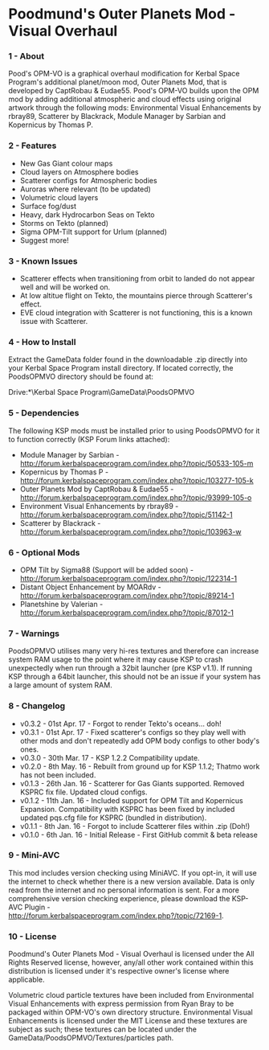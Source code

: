# Poodmund's Outer Planets Mod - Visual Overhaul

### 1 - About

Pood's OPM-VO is a graphical overhaul modification for Kerbal Space Program's additional planet/moon mod, Outer Planets Mod, that is developed by CaptRobau & Eudae55. Pood's OPM-VO builds upon the OPM mod by adding additional atmospheric and cloud effects using original artwork through the following mods: Environmental Visual Enhancements by rbray89, Scatterer by Blackrack, Module Manager by Sarbian and Kopernicus by Thomas P.

### 2 - Features

- New Gas Giant colour maps
- Cloud layers on Atmosphere bodies
- Scatterer configs for Atmospheric bodies
- Auroras where relevant (to be updated)
- Volumetric cloud layers
- Surface fog/dust
- Heavy, dark Hydrocarbon Seas on Tekto
- Storms on Tekto (planned)
- Sigma OPM-Tilt support for Urlum (planned)
- Suggest more!

### 3 - Known Issues

- Scatterer effects when transitioning from orbit to landed do not appear well and will be worked on.
- At low altitue flight on Tekto, the mountains pierce through Scatterer's effect.
- EVE cloud integration with Scatterer is not functioning, this is a known issue with Scatterer.

### 4 - How to Install

Extract the GameData folder found in the downloadable .zip directly into your Kerbal Space Program install directory. If located correctly, the PoodsOPMVO directory should be found at:

Drive:\*\Kerbal Space Program\GameData\PoodsOPMVO

### 5 - Dependencies

The following KSP mods must be installed prior to using PoodsOPMVO for it to function correctly (KSP Forum links attached):

- Module Manager by Sarbian - http://forum.kerbalspaceprogram.com/index.php?/topic/50533-105-m
- Kopernicus by Thomas P - http://forum.kerbalspaceprogram.com/index.php?/topic/103277-105-k
- Outer Planets Mod by CaptRobau & Eudae55 - http://forum.kerbalspaceprogram.com/index.php?/topic/93999-105-o
- Environment Visual Enhancements by rbray89 - http://forum.kerbalspaceprogram.com/index.php?/topic/51142-1
- Scatterer by Blackrack - http://forum.kerbalspaceprogram.com/index.php?/topic/103963-w

### 6 - Optional Mods

- OPM Tilt by Sigma88 (Support will be added soon) - http://forum.kerbalspaceprogram.com/index.php?/topic/122314-1
- Distant Object Enhancement by MOARdv - http://forum.kerbalspaceprogram.com/index.php?/topic/89214-1
- Planetshine by Valerian - http://forum.kerbalspaceprogram.com/index.php?/topic/87012-1

### 7 - Warnings

PoodsOPMVO utilises many very hi-res textures and therefore can increase system RAM usage to the point where it may cause KSP to crash unexpectedly when run through a 32bit launcher (pre KSP v1.1). If running KSP through a 64bit launcher, this should not be an issue if your system has a large amount of system RAM.

### 8 - Changelog

- v0.3.2 - 01st Apr. 17 - Forgot to render Tekto's oceans... doh!
- v0.3.1 - 01st Apr. 17 - Fixed scatterer's configs so they play well with other mods and don't repeatedly add OPM body configs to other body's ones.
- v0.3.0 - 30th Mar. 17 - KSP 1.2.2 Compatibility update.
- v0.2.0 - 8th May. 16 - Rebuilt from ground up for KSP 1.1.2; Thatmo work has not been included.
- v0.1.3 - 26th Jan. 16 - Scatterer for Gas Giants supported. Removed KSPRC fix file. Updated cloud configs. 
- v0.1.2 - 11th Jan. 16 - Included support for OPM Tilt and Kopernicus Expansion. Compatibility with KSPRC has been fixed by included updated pqs.cfg file for KSPRC (bundled in distribution).
- v0.1.1 - 8th Jan. 16 - Forgot to include Scatterer files within .zip (Doh!)
- v0.1.0 - 6th Jan. 16 - Initial Release - First GitHub commit & beta release

### 9 - Mini-AVC

This mod includes version checking using MiniAVC. If you opt-in, it will use the internet to check whether there is a new version available. Data is only read from the internet and no personal information is sent. For a more comprehensive version checking experience, please download the KSP-AVC Plugin - http://forum.kerbalspaceprogram.com/index.php?/topic/72169-1.

### 10 - License

Poodmund's Outer Planets Mod - Visual Overhaul is licensed under the All Rights Reserved license, however, any/all other work contained within this distribution is licensed under it's respective owner's license where applicable.

Volumetric cloud particle textures have been included from Environmental Visual Enhancements with express permission from Ryan Bray to be packaged within OPM-VO's own directory structure. Environmental Visual Enhancements is licensed under the MIT License and these textures are subject as such; these textures can be located under the GameData/PoodsOPMVO/Textures/particles path.